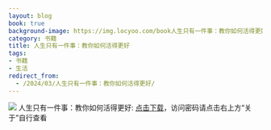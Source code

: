 ```yaml
---
layout: blog
book: true
background-image: https://img.locyoo.com/book人生只有一件事：教你如何活得更好.jpg
category: 书籍
title: 人生只有一件事：教你如何活得更好
tags:
- 书籍
- 生活
redirect_from:
  - /2024/03/人生只有一件事：教你如何活得更好/
---
```

![](https://img.locyoo.com/book人生只有一件事：教你如何活得更好.jpg)
人生只有一件事：教你如何活得更好: <a name = "ref1" href="https://url18.ctfile.com/f/50983618-1418307995-b8bf9e?p=3619">点击下载</a>，访问密码请点击右上方“关于”自行查看